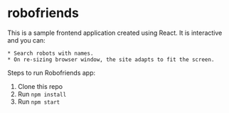 # robofriends
This is a sample frontend application created using React.
It is interactive and you can:

    * Search robots with names.
    * On re-sizing browser window, the site adapts to fit the screen.

Steps to run Robofriends app:
1. Clone this repo
2. Run `npm install`
3. Run `npm start`
